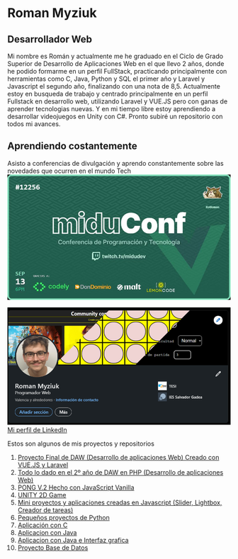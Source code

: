 # Roman Myziuk
## Desarrollador Web

Mi nombre es Román y actualmente me he graduado en el Ciclo de Grado Superior de Desarrollo de Aplicaciones Web en el que llevo 2 años, donde he podido formarme en un perfil FullStack, practicando principalmente con herramientas como C, Java, Python y SQL el primer año y Laravel y Javascript el segundo año, finalizando con una nota de 8,5. Actualmente estoy en busqueda de trabajo y centrado principalmente en un perfil Fullstack en desarrollo web, utilizando Laravel y VUE.JS pero con ganas de aprender tecnologias nuevas. Y en mi tiempo libre estoy aprendiendo a desarrollar videojuegos en Unity con C#. Pronto subiré un repositorio con todos mi avances.

## Aprendiendo costantemente
Asisto a conferencias de divulgación y aprendo constantemente sobre las novedades que ocurren en el mundo Tech
![Ticket miduconf](https://github.com/Ro0oman/Ro0oman/blob/main/tikedMiduConf.png)




![Linkedin page](https://github.com/Ro0oman/Ro0oman/blob/main/Captura.PNG)
[Mi perfil de LinkedIn](https://www.linkedin.com/in/roman-myziuk/)


Estos son algunos de mis proyectos y repositorios

1. [Proyecto Final de DAW (Desarrollo de aplicaciones Web) Creado con VUE.JS y Laravel](https://github.com/Ro0oman/Proyecto-TFG-Roman)
2. [Todo lo dado en el 2º año de DAW en PHP (Desarrollo de aplicaciones Web)](https://github.com/Ro0oman/CFGS-2-DAW)
3. [PONG V.2 Hecho con JavaScript Vanilla](https://github.com/Ro0oman/PONG-V2)
4. [UNITY 2D Game](https://github.com/Ro0oman/MyFirst2DGame)
5. [Mini proyectos y aplicaciones creadas en Javascript (Slider, Lightbox, Creador de tareas)](https://github.com/Ro0oman/JSProjects)
6. [Pequeños proyectos de Python](https://github.com/Ro0oman/PythonProjects)
7. [Aplicación con C](https://github.com/Ro0oman/C_Projects)
8. [Aplicacion con Java](https://github.com/Ro0oman/JavaPOO)
9. [Aplicacion con Java e Interfaz grafica](https://github.com/Ro0oman/JavaInterfaceExercise)
10. [Proyecto Base de Datos](https://github.com/Ro0oman/DBProyect)


              
